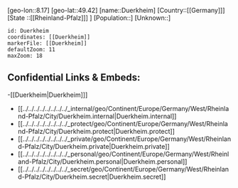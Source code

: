 ﻿---
location: [49.42,8.17]
mapzoom: [7,12] 
mapmarker: city 
type: City
tags:
- geo/City


SpocWebEntityId: 29936
isDeleted: false
confidential: public

---
[geo-lon::8.17]
[geo-lat::49.42]
[name::Duerkheim]
[Country::[[Germany]]]
[State ::[[Rheinland-Pfalz]]] ]
[Population::]
[Unknown::]


```leaflet
id: Duerkheim
coordinates: [[Duerkheim]]
markerFile: [[Duerkheim]]
defaultZoom: 11 
maxZoom: 18
```


## Confidential Links & Embeds: 
-[[Duerkheim|Duerkheim]]] 
- [[../../../../../../../../_internal/geo/Continent/Europe/Germany/West/Rheinland-Pfalz/City/Duerkheim.internal|Duerkheim.internal]] 
- [[../../../../../../../../_protect/geo/Continent/Europe/Germany/West/Rheinland-Pfalz/City/Duerkheim.protect|Duerkheim.protect]] 
- [[../../../../../../../../_private/geo/Continent/Europe/Germany/West/Rheinland-Pfalz/City/Duerkheim.private|Duerkheim.private]] 
- [[../../../../../../../../_personal/geo/Continent/Europe/Germany/West/Rheinland-Pfalz/City/Duerkheim.personal|Duerkheim.personal]] 
- [[../../../../../../../../_secret/geo/Continent/Europe/Germany/West/Rheinland-Pfalz/City/Duerkheim.secret|Duerkheim.secret]] 
